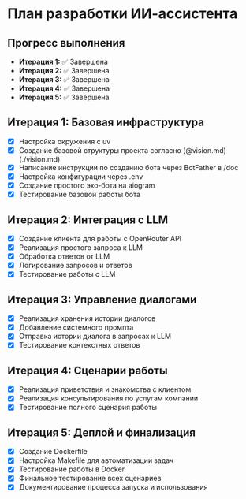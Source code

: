 # План разработки ИИ-ассистента

## Прогресс выполнения
- **Итерация 1:** ✅ Завершена
- **Итерация 2:** ✅ Завершена  
- **Итерация 3:** ✅ Завершена
- **Итерация 4:** ✅ Завершена
- **Итерация 5:** ✅ Завершена

## Итерация 1: Базовая инфраструктура
- [x] Настройка окружения с uv
- [x] Создание базовой структуры проекта согласно (@vision.md)(./vision.md)
- [x] Написание инструкции по созданию бота через BotFather в /doc
- [x] Настройка конфигурации через .env
- [x] Создание простого эхо-бота на aiogram
- [x] Тестирование базовой работы бота

## Итерация 2: Интеграция с LLM
- [x] Создание клиента для работы с OpenRouter API
- [x] Реализация простого запроса к LLM
- [x] Обработка ответов от LLM
- [x] Логирование запросов и ответов
- [x] Тестирование работы с LLM

## Итерация 3: Управление диалогами
- [x] Реализация хранения истории диалогов
- [x] Добавление системного промпта
- [x] Отправка истории диалога в запросах к LLM
- [x] Тестирование контекстных ответов

## Итерация 4: Сценарии работы
- [x] Реализация приветствия и знакомства с клиентом
- [x] Реализация консультирования по услугам компании
- [x] Тестирование полного сценария работы

## Итерация 5: Деплой и финализация
- [x] Создание Dockerfile
- [x] Настройка Makefile для автоматизации задач
- [x] Тестирование работы в Docker
- [x] Финальное тестирование всех сценариев
- [x] Документирование процесса запуска и использования 